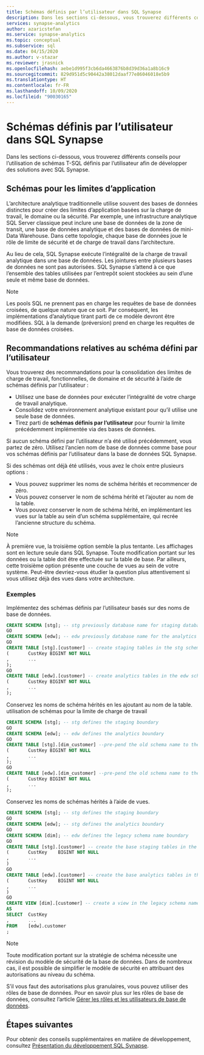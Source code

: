 ```yaml
---
title: Schémas définis par l’utilisateur dans SQL Synapse
description: Dans les sections ci-dessous, vous trouverez différents conseils pour l’utilisation de schémas T-SQL définis par l’utilisateur afin de développer des solutions avec la fonctionnalité SQL Synapse d’Azure Synapse Analytics.
services: synapse-analytics
author: azaricstefan
ms.service: synapse-analytics
ms.topic: conceptual
ms.subservice: sql
ms.date: 04/15/2020
ms.author: v-stazar
ms.reviewer: jrasnick
ms.openlocfilehash: aebe1d995f3cb6da4663876b8d39d36a1a8b16c9
ms.sourcegitcommit: 829d951d5c90442a38012daaf77e86046018e5b9
ms.translationtype: HT
ms.contentlocale: fr-FR
ms.lasthandoff: 10/09/2020
ms.locfileid: "90030165"
---
```

# <a name="user-defined-schemas-within-synapse-sql"></a>Schémas définis par l’utilisateur dans SQL Synapse

Dans les sections ci-dessous, vous trouverez différents conseils pour l’utilisation de schémas T-SQL définis par l’utilisateur afin de développer des solutions avec SQL Synapse.

## <a name="schemas-for-application-boundaries"></a>Schémas pour les limites d’application

L’architecture analytique traditionnelle utilise souvent des bases de données distinctes pour créer des limites d’application basées sur la charge de travail, le domaine ou la sécurité. Par exemple, une infrastructure analytique SQL Server classique peut inclure une base de données de la zone de transit, une base de données analytique et des bases de données de mini-Data Warehouse. Dans cette topologie, chaque base de données joue le rôle de limite de sécurité et de charge de travail dans l’architecture.

Au lieu de cela, SQL Synapse exécute l’intégralité de la charge de travail analytique dans une base de données. Les jointures entre plusieurs bases de données ne sont pas autorisées. SQL Synapse s’attend à ce que l’ensemble des tables utilisées par l’entrepôt soient stockées au sein d’une seule et même base de données.

> [!NOTE]
> Les pools SQL ne prennent pas en charge les requêtes de base de données croisées, de quelque nature que ce soit. Par conséquent, les implémentations d’analytique tirant parti de ce modèle devront être modifiées. SQL à la demande (préversion) prend en charge les requêtes de base de données croisées.

## <a name="user-defined-schema-recommendations"></a>Recommandations relatives au schéma défini par l’utilisateur

Vous trouverez des recommandations pour la consolidation des limites de charge de travail, fonctionnelles, de domaine et de sécurité à l’aide de schémas définis par l’utilisateur :

- Utilisez une base de données pour exécuter l’intégralité de votre charge de travail analytique.
- Consolidez votre environnement analytique existant pour qu’il utilise une seule base de données.
- Tirez parti de **schémas définis par l’utilisateur** pour fournir la limite précédemment implémentée via des bases de données.

Si aucun schéma défini par l’utilisateur n’a été utilisé précédemment, vous partez de zéro. Utilisez l’ancien nom de base de données comme base pour vos schémas définis par l’utilisateur dans la base de données SQL Synapse.

Si des schémas ont déjà été utilisés, vous avez le choix entre plusieurs options :

- Vous pouvez supprimer les noms de schéma hérités et recommencer de zéro.
- Vous pouvez conserver le nom de schéma hérité et l’ajouter au nom de la table.
- Vous pouvez conserver le nom de schéma hérité, en implémentant les vues sur la table au sein d’un schéma supplémentaire, qui recrée l’ancienne structure du schéma.

> [!NOTE]
> À première vue, la troisième option semble la plus tentante. Les affichages sont en lecture seule dans SQL Synapse. Toute modification portant sur les données ou la table doit être effectuée sur la table de base. Par ailleurs, cette troisième option présente une couche de vues au sein de votre système. Peut-être devriez-vous étudier la question plus attentivement si vous utilisez déjà des vues dans votre architecture.
> 
> 

### <a name="examples"></a>Exemples

Implémentez des schémas définis par l’utilisateur basés sur des noms de base de données.

```sql
CREATE SCHEMA [stg]; -- stg previously database name for staging database
GO
CREATE SCHEMA [edw]; -- edw previously database name for the analytics
GO
CREATE TABLE [stg].[customer] -- create staging tables in the stg schema
(       CustKey BIGINT NOT NULL
,       ...
);
GO
CREATE TABLE [edw].[customer] -- create analytics tables in the edw schema
(       CustKey BIGINT NOT NULL
,       ...
);
```

Conservez les noms de schéma hérités en les ajoutant au nom de la table. utilisation de schémas pour la limite de charge de travail

```sql
CREATE SCHEMA [stg]; -- stg defines the staging boundary
GO
CREATE SCHEMA [edw]; -- edw defines the analytics boundary
GO
CREATE TABLE [stg].[dim_customer] --pre-pend the old schema name to the table and create in the staging boundary
(       CustKey BIGINT NOT NULL
,       ...
);
GO
CREATE TABLE [edw].[dim_customer] --pre-pend the old schema name to the table and create in the analytics boundary
(       CustKey BIGINT NOT NULL
,       ...
);
```

Conservez les noms de schémas hérités à l’aide de vues.

```sql
CREATE SCHEMA [stg]; -- stg defines the staging boundary
GO
CREATE SCHEMA [edw]; -- stg defines the analytics boundary
GO
CREATE SCHEMA [dim]; -- edw defines the legacy schema name boundary
GO
CREATE TABLE [stg].[customer] -- create the base staging tables in the staging boundary
(       CustKey    BIGINT NOT NULL
,       ...
)
GO
CREATE TABLE [edw].[customer] -- create the base analytics tables in the analytics boundary
(       CustKey    BIGINT NOT NULL
,       ...
)
GO
CREATE VIEW [dim].[customer] -- create a view in the legacy schema name boundary for presentation consistency purposes only
AS
SELECT  CustKey
,       ...
FROM    [edw].customer
;
```

> [!NOTE]
> Toute modification portant sur la stratégie de schéma nécessite une révision du modèle de sécurité de la base de données. Dans de nombreux cas, il est possible de simplifier le modèle de sécurité en attribuant des autorisations au niveau du schéma.

S’il vous faut des autorisations plus granulaires, vous pouvez utiliser des rôles de base de données. Pour en savoir plus sur les rôles de base de données, consultez l’article [Gérer les rôles et les utilisateurs de base de données](../../analysis-services/analysis-services-database-users.md).

## <a name="next-steps"></a>Étapes suivantes

Pour obtenir des conseils supplémentaires en matière de développement, consultez [Présentation du développement SQL Synapse](develop-overview.md).
